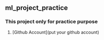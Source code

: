 ##  ml_project_practice

### This project only for practice purpose

1. [Github Account](put your github account)

